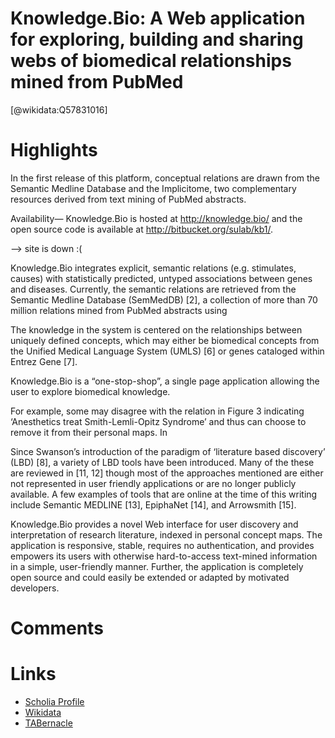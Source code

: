 
Knowledge.Bio: A Web application for exploring, building and sharing webs of biomedical relationships mined from PubMed
=======================================================================================================================
  
  [@wikidata:Q57831016]  

# Highlights

In the first release of this platform, conceptual relations are drawn from the Semantic Medline Database and the Implicitome, two complementary resources derived from text mining of PubMed abstracts.

Availability— Knowledge.Bio is hosted at
http://knowledge.bio/ and the open source code is available at http://bitbucket.org/sulab/kb1/.

--> site is down :(

Knowledge.Bio integrates explicit, semantic relations (e.g.
stimulates, causes) with statistically predicted, untyped associations between genes and diseases. Currently, the semantic relations are retrieved from the Semantic Medline Database (SemMedDB) [2], a collection of more than 70 million relations mined from PubMed abstracts using

The knowledge in the system is centered on the relationships between uniquely defined concepts, which may either be biomedical concepts from the Unified Medical Language System (UMLS) [6] or genes cataloged within Entrez Gene [7].

Knowledge.Bio is a “one-stop-shop”, a single page application allowing the user to explore biomedical knowledge.

For example, some may disagree with the relation in Figure 3 indicating ‘Anesthetics treat Smith-Lemli-Opitz Syndrome’ and thus can choose to remove it from their personal maps. In

Since Swanson’s introduction of the paradigm of ‘literature
based discovery’ (LBD) [8], a variety of LBD tools have been introduced. Many of the these are reviewed in [11, 12] though most of the approaches mentioned are either not represented in user friendly applications or are no longer publicly available. A few examples of tools that are online at the time of this writing include Semantic MEDLINE [13], EpiphaNet [14], and Arrowsmith [15].

Knowledge.Bio provides a novel Web interface for user
discovery and interpretation of research literature, indexed in personal concept maps. The application is responsive, stable, requires no authentication, and provides empowers its users with otherwise hard-to-access text-mined information in a simple, user-friendly manner. Further, the application is completely open source and could easily be extended or adapted by motivated developers.
# Comments

# Links
  
 * [Scholia Profile](https://scholia.toolforge.org/work/Q57831016)  
 * [Wikidata](https://www.wikidata.org/wiki/Q57831016)  
 * [TABernacle](https://tabernacle.toolforge.org/?#/tab/manual/Q57831016/P921%3BP4510)  
